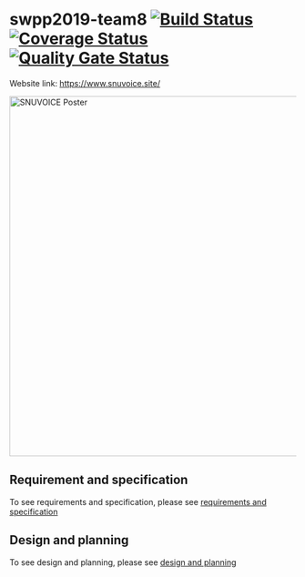 # swpp2019-team8 [![Build Status](https://travis-ci.org/swsnu/swpp2019-team8.svg?branch=master)](https://travis-ci.org/swsnu/swpp2019-team8) [![Coverage Status](https://coveralls.io/repos/github/swsnu/swpp2019-team8/badge.svg)](https://coveralls.io/github/swsnu/swpp2019-team8) [![Quality Gate Status](https://sonarcloud.io/api/project_badges/measure?project=swsnu_swpp2019-team8&metric=alert_status)](https://sonarcloud.io/dashboard?id=swsnu_swpp2019-team8)

Website link: https://www.snuvoice.site/

<img width="633" alt="SNUVOICE Poster" src="https://user-images.githubusercontent.com/26313346/71319988-8d4f0480-24e8-11ea-8ac4-4725bd145424.png">

## Requirement and specification
To see requirements and specification, please see [requirements and specification](https://github.com/swsnu/swpp2019-team8/wiki/Project-Requirements-and-Specification)

## Design and planning
To see design and planning, please see [design and planning](https://github.com/swsnu/swpp2019-team8/wiki/Design-and-Planning-Document)
